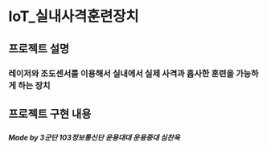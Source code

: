 # IoT_실내사격훈련장치

## 프로젝트 설명
### 레이저와 조도센서를 이용해서 실내에서 실제 사격과 흡사한 훈련을 가능하게 하는 장치

## 프로젝트 구현 내용
### 

##### Made by 3군단 103정보통신단 운용대대 운용중대 심찬욱
